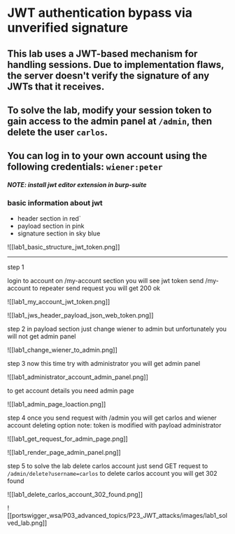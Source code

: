 # JWT authentication bypass via unverified signature

## This lab uses a JWT-based mechanism for handling sessions. Due to implementation flaws, the server doesn't verify the signature of any JWTs that it receives.

## To solve the lab, modify your session token to gain access to the admin panel at `/admin`, then delete the user `carlos`.

## You can log in to your own account using the following credentials: `wiener:peter`

##### NOTE: install jwt editor extension in burp-suite
### basic information about jwt
- header section in red`
- payload section in pink
- signature section in sky blue
	
![[lab1_basic_structure_jwt_token.png]]

___


step 1 

login to account on /my-account section you will see jwt token
send /my-account to repeater send request you will get 200 ok

![[lab1_my_account_jwt_token.png]]

![[lab1_jws_header_payload_json_web_token.png]]


step 2
in payload section just change wiener to admin
but unfortunately  you will not get admin panel

![[lab1_change_wiener_to_admin.png]]


step 3
now this time try with administrator
you will get admin panel

![[lab1_administrator_account_admin_panel.png]]


to get account details you need admin page

![[lab1_admin_page_loaction.png]]

step 4
once you send request with /admin you will get carlos and wiener account deleting option
note: token is modified with payload administrator

![[lab1_get_request_for_admin_page.png]]



![[lab1_render_page_admin_panel.png]]

step 5
to solve the lab delete carlos account
just send GET request to `/admin/delete?username=carlos` to delete carlos account
you will get 302 found

![[lab1_delete_carlos_account_302_found.png]]



![[portswigger_wsa/P03_advanced_topics/P23_JWT_attacks/images/lab1_solved_lab.png]]